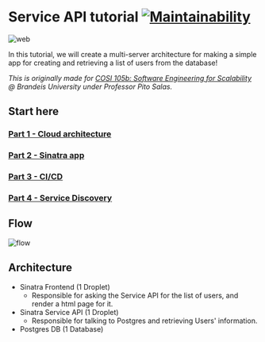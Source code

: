 # Service API tutorial [![Maintainability](https://api.codeclimate.com/v1/badges/df2e641b05b3d31eeb4d/maintainability)](https://codeclimate.com/github/hojulian/service-api-example/maintainability)

![web](docs/images/frontend.png)

In this tutorial, we will create a multi-server architecture for making a simple app for creating and retrieving a list of users from the database!

*This is originally made for [COSI 105b: Software Engineering for Scalability](http://cosi105b.s3-website-us-west-2.amazonaws.com/) @ Brandeis University under Professor Pito Salas.*

## Start here

### [Part 1 - Cloud architecture](docs/cloud.md)

### [Part 2 - Sinatra app](docs/sinatra.md)

### [Part 3 - CI/CD](docs/cicd.md)

### [Part 4 - Service Discovery](docs/discovery.md)

## Flow

![flow](https://static.swimlanes.io/e86bed77d0258067e318c30e9f2c52fa.png)

## Architecture

- Sinatra Frontend (1 Droplet)
  - Responsible for asking the Service API for the list of users, and render a html page for it.
- Sinatra Service API (1 Droplet)
  - Responsible for talking to Postgres and retrieving Users' information.
- Postgres DB (1 Database)
